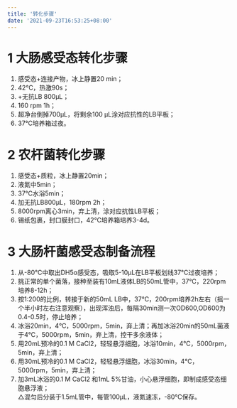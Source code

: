 ```yaml
---
title: '转化步骤'
date: '2021-09-23T16:53:25+08:00'
---
```

# 1 大肠感受态转化步骤     
1. 感受态+连接产物，冰上静置20 min；     
2. 42℃，热激90s；      
3. +无抗LB 800μL；     
4. 160 rpm 1h；     
5. 超净台倒掉700μL，将剩余100 μL涂对应抗性的LB平板；    
6. 37℃培养箱过夜。    

# 2 农杆菌转化步骤       
1. 感受态+质粒，冰上静置20min；     
2. 液氮中5min；     
3. 37℃水浴5min；     
4. 加无抗LB800μL，180rpm 2h；     
5. 8000rpm离心3min，弃上清，涂对应抗性LB平板；    
6. 锡纸包裹，封口膜封口，42℃培养箱培养3-4d。      
# 3 大肠杆菌感受态制备流程      
1. 从-80℃中取出DH5α感受态，吸取5-10μL在LB平板划线37℃过夜培养；       
2. 挑正常的单个菌落，接种至装有10mL液体LB的50mL管中，37℃，220rpm培养8-12h；      
3. 按1:200的比例，转接于新的50mL LB中，37℃，200rpm培养2h左右（摇一个半小时左右注意观察），出现浑浊后，每隔30min测一次OD600,OD600为0.4-0.5时，停止培养；       
4. 冰浴20min，4℃，5000rpm，5min，弃上清；再加冰浴20min的50mL菌液于4℃，5000rpm，5min，弃上清，控干多余液体；      
5. 用20mL预冷的0.1 M CaCl2，轻轻悬浮细胞，冰浴10min，4℃，5000rpm，5min，弃上清；     
6. 用30mL预冷的0.1 M CaCl2，轻轻悬浮细胞，冰浴30min，4℃，5000rpm，5min，弃上清；      
7. 加3mL冰浴的0.1 M CaCl2 和1mL 5%甘油，小心悬浮细胞，即制成感受态细胞悬浮液；       
△混匀后分装于1.5mL管中，每管100μL，液氮速冻，-80℃保存。